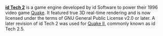 [**id Tech 2**](https://github.com/id-Software/Quake) is a game engine developed by id Software to power their 1996 video game [Quake](https://steamdb.info/app/2310/). It featured true 3D real-time rendering and is now licensed under the terms of GNU General Public License v2.0 or later. A later revision of id Tech 2 was used for [Quake II](https://steamdb.info/app/2320/), commonly known as id Tech 2.5.
